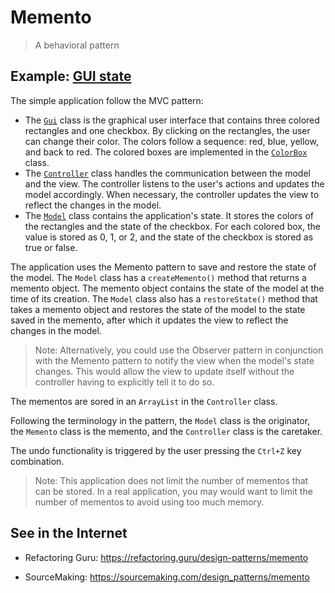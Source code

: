 # Memento

> A behavioral pattern

## Example: [GUI state](../../src/main/java/memento/guistate)

The simple application follow the MVC pattern:
- The [`Gui`](../../src/main/java/memento/guistate/Gui.java) class is the graphical user interface that contains three colored rectangles and one checkbox. By clicking on the rectangles, the user can change their color. The colors follow a sequence: red, blue, yellow, and back to red. The colored boxes are implemented in the [`ColorBox`](../../src/main/java/memento/guistate/ColorBox) class.
- The [`Controller`](../../src/main/java/memento/guistate/Controller.java) class handles the communication between the model and the view. The controller listens to the user's actions and updates the model accordingly. When necessary, the controller updates the view to reflect the changes in the model.
- The [`Model`](../../src/main/java/memento/guistate/Model.java) class contains the application's state. It stores the colors of the rectangles and the state of the checkbox. For each colored box, the value is stored as 0, 1, or 2, and the state of the checkbox is stored as true or false.

The application uses the Memento pattern to save and restore the state of the model. The `Model` class has a `createMemento()` method that returns a memento object. The memento object contains the state of the model at the time of its creation. The `Model` class also has a `restoreState()` method that takes a memento object and restores the state of the model to the state saved in the memento, after which it updates the view to reflect the changes in the model.

> Note: Alternatively, you could use the Observer pattern in conjunction with the Memento pattern to notify the view when the model's state changes. This would allow the view to update itself without the controller having to explicitly tell it to do so.

The mementos are sored in an `ArrayList` in the `Controller` class.

Following the terminology in the pattern, the `Model` class is the originator, the `Memento` class is the memento, and the `Controller` class is the caretaker.

The undo functionality is triggered by the user pressing the `Ctrl+Z` key combination.

> Note: This application does not limit the number of mementos that can be stored. In a real application, you may would want to limit the number of mementos to avoid using too much memory.

## See in the Internet

- Refactoring Guru: https://refactoring.guru/design-patterns/memento

- SourceMaking: https://sourcemaking.com/design_patterns/memento






